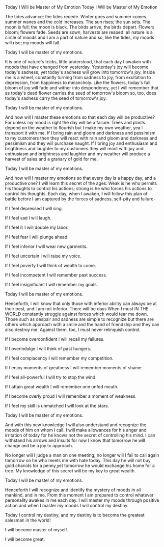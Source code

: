 Today I Will be Master of My Emotion
Today I Will be Master of My Emotion

The tides advance; the tides recede. Winter goes and summer comes. summer wanes and the cold increases. The sun rises; the sun sets. The moon is full; the moon is black. The birds arrive; the birds depart. Flowers bloom; flowers fade. Seeds are sown; harvests are reaped. all nature is a circle of moods and I am a part of nature and so, like the tides, my moods will rise; my moods will fall.

Today I will be master of my emotions.

It is one of nature's tricks, little understood, that each day I awaken with moods that have changed from yesterday. Yesterday's joy wilI become today's sadness; yet today's sadness will grow into tomorrow's joy. Inside me is a wheel, constantly turning from sadness to joy, from exultation to depression, from happiness to melancholy. Like the flowers, today's full bloom of joy will fade and wither into despondency, yet I will remember that as today's dead flower carries the seed of tomorrow's bloom so, too, does today's sadness carry the seed of tomorrow's joy.

Today I will be master of my emotions.

And how will I master these emotions so that each day will be productive? For unless my mood is right the day will be a failure. Trees and plants depend on the weather to flourish but I make my own weather, yea I transport it with me. If I bring rain and gloom and darkness and pessimism to my customers then they will react with rain and gloom and darkness and pessimism and they will purchase naught. If I bring joy and enthusiasm and brightness and laughter to my customers they will react with joy and enthusiasm and brightness and laughter and my weather will produce a harvest of sales and a granary of gold for me.

Today I will be master of my emotions.

And how will I master my emotions so that every day is a happy day, and a productive one? I will learn this secret of the ages: Weak is he who permits his thoughts to control his actions; strong is he who forces his actions to control his thoughts. Each day, when I awaken, I will follow this plan of battle before I am captured by the forces of sadness, self-pity and failure-

If I feel depressed I will sing.

If I feel sad I will laugh.

If I feel ill I will double my labor.

If I feel fear I will plunge ahead.

If I feel inferior I will wear new garments.

If I feel uncertain I will raise my voice.

If I feel poverty I will think of wealth to come.

If I feel incompetent I will remember past success.

If I feel insignificant I will remember my goals.

Today I will be master of my emotions.

Henceforth, I will know that only those with inferior ability can always be at their best, and I am not inferior. There will be days When I must IN THE WORLD constantly struggle against forces which would tear me down. Those such as despair and sadness are simple to recognize but there are others which approach with a smile and the hand of friendship and they can also destroy me. Against them, too, I must never relinquish control.

If I become overconfident I will recall my failures.

If I overindulge I will think of past hungers.

If I feel complacency I will remember my competition.

If I enjoy moments of greatness I will remember moments of shame.

If I feel all-powerful I will try to stop the wind.

If I attain great wealth I will remember one unfed mouth.

If l become overly proud I will remember a moment of weakness.

If I feel my skill is unmatched I will look at the stars.

Today I will be master of my emotions.

And with this new knowledge I will also understand and recognize the moods of him on whom I call. I will make allowances for his anger and irritation of today for he knows not the secret of controlling his mind. I can withstand his arrows and insults for now I know that tomorrow he will change and be a joy to approach.

No longer will I judge a man on one meeting; no longer will I fail to call again tomorrow on he who meets me with hate today. This day he will not buy gold chariots for a penny,yet tomorrow he would exchange his home for a tree. My knowledge of this secret will be my key to great wealth.

Today l will be master of my emotions.

Henceforth I will recognize and identify the mystery of moods in all mankind, and in me. From this moment I am prepared to control whatever personality awakes in me each day. I will master my moods through positive action and when I master my moods I will control my destiny.

Today I control my destiny, and my destiny is to become the greatest salesman in the world!

I will become master of myself.

I will become great.